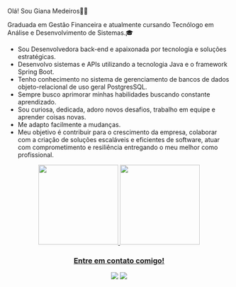<p>Olá! Sou Giana Medeiros🙋‍♀️</p> 

<p>
    Graduada em Gestão Financeira e atualmente cursando Tecnólogo em Análise e Desenvolvimento de Sistemas.🎓  </p>  
    
  
  - Sou Desenvolvedora back-end  e apaixonada por tecnologia e soluções estratégicas.
  - Desenvolvo sistemas e APIs  utilizando a tecnologia Java e o framework Spring Boot.
  - Tenho conhecimento no sistema de gerenciamento de bancos de dados objeto-relacional de uso geral PostgresSQL.
  - Sempre busco aprimorar minhas habilidades buscando constante aprendizado.
  - Sou curiosa, dedicada, adoro novos desafios, trabalho em equipe e aprender coisas novas.
  - Me adapto facilmente a mudanças.
  - Meu objetivo é contribuir para o crescimento da empresa, colaborar com a criação de soluções escaláveis e eficientes de software, atuar com comprometimento e resiliência entregando o meu melhor como profissional.  
  
  

<div align="center">
  <a href="https://github.com/MedeirosGiana">
    <img height="180em" src="https://github-readme-stats.vercel.app/api?username=MedeirosGiana&show_icons=true&theme=onedark&include_all_commits=true&count_private=true" />
  <img height="180em" src="https://github-readme-stats.vercel.app/api/top-langs/?username=MedeirosGiana&layout=compact&langs_count=7&theme=onedark"/>  
   

### Entre em contato comigo!

  <a href = "mailto:gianamedeiros.00510@gmail.com"><img src="https://img.shields.io/badge/-Gmail-%23333?style=for-the-badge&logo=gmail&logoColor=white" target="_blank"></a>
  <a href="https://www.linkedin.com/in/giana-medeiros-57147a18b/" target="_blank"><img src="https://img.shields.io/badge/-LinkedIn-%230077B5?style=for-the-badge&logo=linkedin&logoColor=white" target="_blank"></a> 
 
    
   




 
